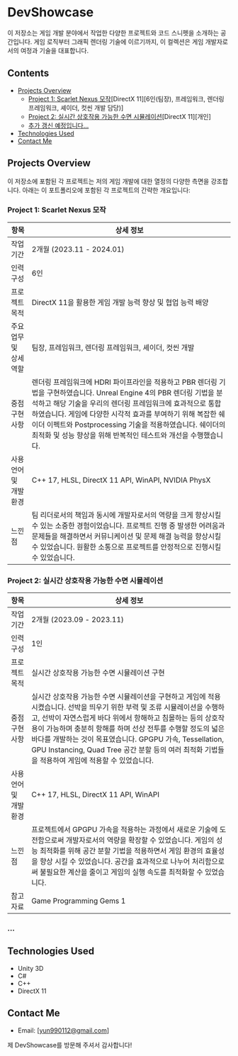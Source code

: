 # DevShowcase

이 저장소는 게임 개발 분야에서 작업한 다양한 프로젝트와 코드 스니펫을 소개하는 공간입니다. 게임 로직부터 그래픽 렌더링 기술에 이르기까지, 이 컬렉션은 게임 개발자로서의 여정과 기술을 대표합니다.

## Contents

- [Projects Overview](#projects-overview)
  - [Project 1: Scarlet Nexus 모작](#project-1-scarlet-nexus-모작)[DirectX 11][6인(팀장), 프레임워크, 렌더링 프레임워크, 셰이더, 컷씬 개발 담당)]
  - [Project 2: 실시간 상호작용 가능한 수면 시뮬레이션](#project-2-실시간-상호작용-가능한-수면-시뮬레이션)[DirectX 11][개인]
  - [추가 갱신 예정입니다...](#)
- [Technologies Used](#technologies-used)
- [Contact Me](#contact-me)

## Projects Overview

이 저장소에 포함된 각 프로젝트는 저의 게임 개발에 대한 열정의 다양한 측면을 강조합니다. 아래는 이 포트폴리오에 포함된 각 프로젝트의 간략한 개요입니다:

### Project 1: Scarlet Nexus 모작

| 항목 | 상세 정보 |
| --- | --- |
| 작업 기간 | 2개월 (2023.11 - 2024.01) |
| 인력 구성 | 6인 |
| 프로젝트 목적 | DirectX 11을 활용한 게임 개발 능력 향상 및 협업 능력 배양 |
| 주요업무 및 상세역할 | 팀장, 프레임워크, 렌더링 프레임워크, 셰이더, 컷씬 개발 |
| 중점 구현 사항 | 렌더링 프레임워크에 HDRI 파이프라인을 적용하고 PBR 렌더링 기법을 구현하였습니다. Unreal Engine 4의 PBR 렌더링 기법을 분석하고 해당 기술을 우리의 렌더링 프레임워크에 효과적으로 통합하였습니다. 게임에 다양한 시각적 효과를 부여하기 위해 복잡한 쉐이더 이펙트와 Postprocessing 기술을 적용하였습니다. 쉐이더의 최적화 및 성능 향상을 위해 반복적인 테스트와 개선을 수행했습니다. |
| 사용언어 및 개발환경 | C++ 17, HLSL, DirectX 11 API, WinAPI, NVIDIA PhysX |
| 느낀점 | 팀 리더로서의 책임과 동시에 개발자로서의 역량을 크게 향상시킬 수 있는 소중한 경험이었습니다. 프로젝트 진행 중 발생한 어려움과 문제들을 해결하면서 커뮤니케이션 및 문제 해결 능력을 향상시킬 수 있었습니다. 원활한 소통으로 프로젝트를 안정적으로 진행시킬 수 있었습니다. |

### Project 2: 실시간 상호작용 가능한 수면 시뮬레이션

| 항목 | 상세 정보 |
| --- | --- |
| 작업 기간 | 2개월 (2023.09 - 2023.11) |
| 인력 구성 | 1인 |
| 프로젝트 목적 | 실시간 상호작용 가능한 수면 시뮬레이션 구현 |
| 중점 구현 사항 | 실시간 상호작용 가능한 수면 시뮬레이션을 구현하고 게임에 적용 시켰습니다. 선박을 띄우기 위한 부력 및 조류 시뮬레이션을 수행하고, 선박이 자연스럽게 바다 위에서 항해하고 침몰하는 등의 상호작용이 가능하며 충분히 항해를 하며 선상 전투를 수행할 정도의 넓은 바다를 개발하는 것이 목표였습니다. GPGPU 가속, Tessellation, GPU Instancing, Quad Tree 공간 분할 등의 여러 최적화 기법들을 적용하여 게임에 적용할 수 있었습니다. |
| 사용언어 및 개발환경 | C++ 17, HLSL, DirectX 11 API, WinAPI |
| 느낀점 | 프로젝트에서 GPGPU 가속을 적용하는 과정에서 새로운 기술에 도전함으로써 개발자로서의 역량을 확장할 수 있었습니다. 게임의 성능 최적화를 위해 공간 분할 기법을 적용하면서 게임 환경의 효율성을 향상 시킬 수 있었습니다. 공간을 효과적으로 나누어 처리함으로써 불필요한 계산을 줄이고 게임의 실행 속도를 최적화할 수 있었습니다. |
| 참고자료 | Game Programming Gems 1 |

### ...

## Technologies Used

- Unity 3D
- C#
- C++
- DirectX 11

## Contact Me

- Email: [yun990112@gmail.com]

제 DevShowcase를 방문해 주셔서 감사합니다!
